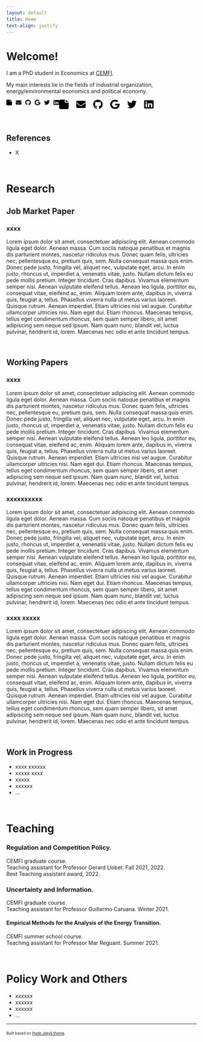```yaml
---
layout: default
title: Home
text-align: justify
---
```


<!---  Picture on the top of the website  --->
<p align="center">
   <!--- <img width="300" height=auto src="/photos/PELLO (88).jpg"> ---> <!---  horizontal pic  --->
   <!--- <img width="400" height=auto src="/photos/PELLO (82).jpg"> ---> <!---  horizontal pic, close face  --->
   <!--- <img width="300" height=auto src="/photos/PELLO (88) black_white.jpg"> ---> <!---  horizontal pic, black and white  ---> 
   <!--- <img width="200" height=auto src="/photos/PELLO (53).jpg">  ---> <!---  vertical pic  --->
</p>

<!---  Blank line  --->
<!--- <br/> --->

# Welcome!

I am a PhD student in Economics at <a href="https://www.cemfi.es/" target="_blank">CEMFI</a>.

My main interests lie in the fields of industrial organization, energy/environmental economics and political economy.

<a href="/documents/CV.pdf" target="_blank"><img src="/icons/file-solid.svg" style="display: inline-block; float: left; margin-right: 10px;" width="15" height="15" class="filter-gray-dark"></a>

<a href="mailto:pello.aspuru@cemfi.edu.es"><img src="/icons/envelope-solid.svg" style="display: inline-block; float: left; margin-right: 10px;" width="15" height="15" class="filter-gray-light"></a>

<a href="https://github.com/pelloaspuru" target="_blank"><img src="/icons/github.svg" style= "float: left; margin-right: 10px;" width="15" height="15" class="filter-gray-light"></a>

<a href="https://github.com/pelloaspuru" target="_blank"><img src="/icons/google.svg" style= "float: left; margin-right: 10px;" width="15" height="15" class="filter-gray-light"></a>

<a href="https://twitter.com/pelloaspuru" target="_blank"><img src="/icons/twitter.svg" style="float: left; margin-right: 10px;" width="15" height="15" class="filter-gray-light"></a>

<a href="https://www.linkedin.com/in/pelloaspuru" target="_blank"><img src="/icons/linkedin.svg" style = "float: left; margin-right: 0px;" width="15" height="15" class="filter-gray-light"></a>


<!-- Social buttons: twitter, github, linkedin... -->
<!---  target="_blank": The links pop um in new tabs  --->
<!---  style="float: left; margin-right: 30px;": Allows for space between icons  --->

<!-- [<img src="/icons/file-solid.svg" style="float: left; margin-right: 30px;" width="40" height="40">](/documents/CV.pdf) -->
<a href="/documents/CV.pdf" target="_blank"><img src="/icons/file-solid.svg" style="float: left; margin-right: 20px;" width="25" height="25" viewBox="0 0 24 24"></a>

<!-- [<img src="/icons/envelope-solid.svg" style="float: left; margin-right: 30px;" width="40" height="40">](mailto:pello.aspuru@cemfi.edu.es) -->
<a href="mailto:pello.aspuru@cemfi.edu.es" target="_blank"><img src="/icons/envelope-solid.svg" style="float: left; margin-right: 20px;" width="25" height="25" viewBox="0 0 48.086 48.09"></a>

<!-- [<img src="/icons/github.svg" style="float: left; margin-right: 30px;" width="40" height="40">](https://github.com/pelloaspuru) -->
<a href="https://github.com/pelloaspuru" target="_blank"><img src="/icons/github.svg" style="float: left; margin-right: 20px;" width="25" height="25"></a>

<a href="https://github.com/pelloaspuru" target="_blank"><img src="/icons/google.svg" style="float: left; margin-right: 20px;" width="25" height="25"></a>

<!-- [<img src="/icons/twitter.svg" style="float: left; margin-right: 30px;" width="40" height="40">](https://twitter.com/pelloaspuru) -->
<a href="https://twitter.com/pelloaspuru" target="_blank"><img src="/icons/twitter.svg" style="float: left; margin-right: 20px;" width="25" height="25"></a>

<!-- [<img src="/icons/linkedin.svg" width="40" height="40">](https://www.linkedin.com/in/pelloaspuru) -->
<a href="https://www.linkedin.com/in/pelloaspuru" target="_blank"><img src="/icons/linkedin.svg" width="25" height="25"></a>

<!-- Social buttons: twitter, github, linkedin... -->
<!-- {% include social_links.html %} -->

<!---  Blank line  --->
<br/>

## References

- X

<!---  Blank line  --->
<br/>

# Research

## Job Market Paper

### xxxx

Lorem ipsum dolor sit amet, consectetuer adipiscing elit. Aenean commodo ligula eget dolor. Aenean massa. Cum sociis natoque penatibus et magnis dis parturient montes, nascetur ridiculus mus. Donec quam felis, ultricies nec, pellentesque eu, pretium quis, sem. Nulla consequat massa quis enim. Donec pede justo, fringilla vel, aliquet nec, vulputate eget, arcu. In enim justo, rhoncus ut, imperdiet a, venenatis vitae, justo. Nullam dictum felis eu pede mollis pretium. Integer tincidunt. Cras dapibus. Vivamus elementum semper nisi. Aenean vulputate eleifend tellus. Aenean leo ligula, porttitor eu, consequat vitae, eleifend ac, enim. Aliquam lorem ante, dapibus in, viverra quis, feugiat a, tellus. Phasellus viverra nulla ut metus varius laoreet. Quisque rutrum. Aenean imperdiet. Etiam ultricies nisi vel augue. Curabitur ullamcorper ultricies nisi. Nam eget dui. Etiam rhoncus. Maecenas tempus, tellus eget condimentum rhoncus, sem quam semper libero, sit amet adipiscing sem neque sed ipsum. Nam quam nunc, blandit vel, luctus pulvinar, hendrerit id, lorem. Maecenas nec odio et ante tincidunt tempus.


<!---  Blank line  --->
<br/>

## Working Papers

### xxxx

Lorem ipsum dolor sit amet, consectetuer adipiscing elit. Aenean commodo ligula eget dolor. Aenean massa. Cum sociis natoque penatibus et magnis dis parturient montes, nascetur ridiculus mus. Donec quam felis, ultricies nec, pellentesque eu, pretium quis, sem. Nulla consequat massa quis enim. Donec pede justo, fringilla vel, aliquet nec, vulputate eget, arcu. In enim justo, rhoncus ut, imperdiet a, venenatis vitae, justo. Nullam dictum felis eu pede mollis pretium. Integer tincidunt. Cras dapibus. Vivamus elementum semper nisi. Aenean vulputate eleifend tellus. Aenean leo ligula, porttitor eu, consequat vitae, eleifend ac, enim. Aliquam lorem ante, dapibus in, viverra quis, feugiat a, tellus. Phasellus viverra nulla ut metus varius laoreet. Quisque rutrum. Aenean imperdiet. Etiam ultricies nisi vel augue. Curabitur ullamcorper ultricies nisi. Nam eget dui. Etiam rhoncus. Maecenas tempus, tellus eget condimentum rhoncus, sem quam semper libero, sit amet adipiscing sem neque sed ipsum. Nam quam nunc, blandit vel, luctus pulvinar, hendrerit id, lorem. Maecenas nec odio et ante tincidunt tempus.

### xxxxxxxxxx

Lorem ipsum dolor sit amet, consectetuer adipiscing elit. Aenean commodo ligula eget dolor. Aenean massa. Cum sociis natoque penatibus et magnis dis parturient montes, nascetur ridiculus mus. Donec quam felis, ultricies nec, pellentesque eu, pretium quis, sem. Nulla consequat massa quis enim. Donec pede justo, fringilla vel, aliquet nec, vulputate eget, arcu. In enim justo, rhoncus ut, imperdiet a, venenatis vitae, justo. Nullam dictum felis eu pede mollis pretium. Integer tincidunt. Cras dapibus. Vivamus elementum semper nisi. Aenean vulputate eleifend tellus. Aenean leo ligula, porttitor eu, consequat vitae, eleifend ac, enim. Aliquam lorem ante, dapibus in, viverra quis, feugiat a, tellus. Phasellus viverra nulla ut metus varius laoreet. Quisque rutrum. Aenean imperdiet. Etiam ultricies nisi vel augue. Curabitur ullamcorper ultricies nisi. Nam eget dui. Etiam rhoncus. Maecenas tempus, tellus eget condimentum rhoncus, sem quam semper libero, sit amet adipiscing sem neque sed ipsum. Nam quam nunc, blandit vel, luctus pulvinar, hendrerit id, lorem. Maecenas nec odio et ante tincidunt tempus.

### xxxx xxxxx

Lorem ipsum dolor sit amet, consectetuer adipiscing elit. Aenean commodo ligula eget dolor. Aenean massa. Cum sociis natoque penatibus et magnis dis parturient montes, nascetur ridiculus mus. Donec quam felis, ultricies nec, pellentesque eu, pretium quis, sem. Nulla consequat massa quis enim. Donec pede justo, fringilla vel, aliquet nec, vulputate eget, arcu. In enim justo, rhoncus ut, imperdiet a, venenatis vitae, justo. Nullam dictum felis eu pede mollis pretium. Integer tincidunt. Cras dapibus. Vivamus elementum semper nisi. Aenean vulputate eleifend tellus. Aenean leo ligula, porttitor eu, consequat vitae, eleifend ac, enim. Aliquam lorem ante, dapibus in, viverra quis, feugiat a, tellus. Phasellus viverra nulla ut metus varius laoreet. Quisque rutrum. Aenean imperdiet. Etiam ultricies nisi vel augue. Curabitur ullamcorper ultricies nisi. Nam eget dui. Etiam rhoncus. Maecenas tempus, tellus eget condimentum rhoncus, sem quam semper libero, sit amet adipiscing sem neque sed ipsum. Nam quam nunc, blandit vel, luctus pulvinar, hendrerit id, lorem. Maecenas nec odio et ante tincidunt tempus.

<!---  Blank line  --->
<br/>


## Work in Progress

- xxxx xxxxxx
- xxxxx xxxx
- xxxxx 
- xxxxxx
- ...

<!---  Blank line  --->
<br/>

# Teaching

### Regulation and Competition Policy. 
CEMFI graduate course. <br />
Teaching assistant for Professor Gerard Llobet. Fall 2021, 2022. <br />
Best Teaching assistant award, 2022. <br />

### Uncertainty and Information. 
CEMFI graduate course. <br />
Teaching assistant for Professor Guillermo Caruana. Winter 2021. <br />

#### Empirical Methods for the Analysis of the Energy Transition.
CEMFI summer school course. <br />
Teaching assistant for Professor Mar Reguant. Summer 2021. <br />

<!---  Blank line  --->
<br/>

# Policy Work and Others

- xxxxxx
- xxxxxx
- xxxxxx
- ...


---
<sup><sub>Built based on [Hyde Jekyll theme](https://github.com/poole/hyde).<sub><sup>





